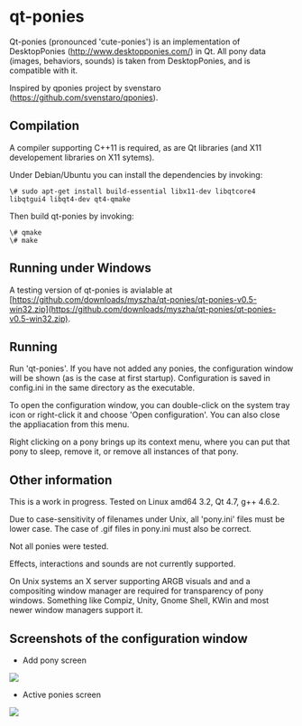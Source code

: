 qt-ponies
=========

Qt-ponies (pronounced 'cute-ponies') is an implementation of DesktopPonies (http://www.desktopponies.com/) in Qt.
All pony data (images, behaviors, sounds) is taken from DesktopPonies, and is compatible with it.

Inspired by qponies project by svenstaro (https://github.com/svenstaro/qponies).

Compilation
-----------
A compiler supporting C++11 is required, as are Qt libraries (and X11 developement libraries on X11 sytems).

Under Debian/Ubuntu you can install the dependencies by invoking:

    \# sudo apt-get install build-essential libx11-dev libqtcore4 libqtgui4 libqt4-dev qt4-qmake

Then build qt-ponies by invoking:

    \# qmake  
    \# make  

Running under Windows
-------
A testing version of qt-ponies is avialable at [https://github.com/downloads/myszha/qt-ponies/qt-ponies-v0.5-win32.zip](https://github.com/downloads/myszha/qt-ponies/qt-ponies-v0.5-win32.zip).

Running
-------
Run 'qt-ponies'. If you have not added any ponies, the configuration window
will be shown (as is the case at first startup). Configuration is saved
in config.ini in the same directory as the executable.

To open the configuration window, you can double-click on the system tray 
icon or right-click it and choose 'Open configuration'. You can also close
the appliacation from this menu.

Right clicking on a pony brings up its context menu, where you can put that
pony to sleep, remove it, or remove all instances of that pony.


Other information
-----------------
This is a work in progress.
Tested on Linux amd64 3.2, Qt 4.7, g++ 4.6.2.

Due to case-sensitivity of filenames under Unix, all 'pony.ini' files 
must be lower case. The case of .gif files in pony.ini must also be 
correct.

Not all ponies were tested.

Effects, interactions and sounds are not currently supported.

On Unix systems an X server supporting ARGB visuals and and a compositing 
window manager are required for transparency of pony windows. Something like
Compiz, Unity, Gnome Shell, KWin and most newer window managers support it.


Screenshots of the configuration window
---------------------------------------

* Add pony screen
 
![](http://i.imgur.com/7fpXG.png)


* Active ponies screen

![](http://i.imgur.com/rLhjM.png)

